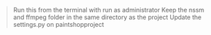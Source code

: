 > Run this from the terminal with run as administrator
> Keep the nssm and ffmpeg folder in the same directory as the project
> Update the settings.py on paintshopproject
